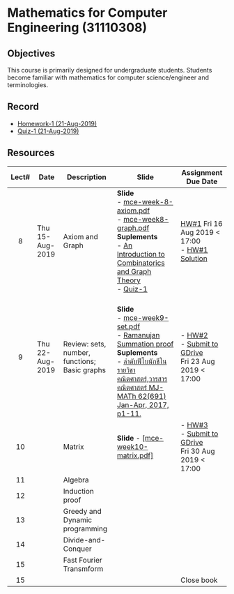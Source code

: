 #  Mathematics for Computer Engineering (31110308)

## Objectives

This course is primarily designed for undergraduate students. Students become familiar with mathematics for computer science/engineer  and terminologies.

## Record
- [Homework-1 (21-Aug-2019)](https://drive.google.com/file/d/1heySHeoBxk8fE8prMimylZDzDDZw3liR/view?usp=sharing)
- [Quiz-1 (21-Aug-2019)](https://drive.google.com/file/d/10stjNWI1B2uddyPDwXujDjTlwKtRUC1H/view?usp=sharing)

## Resources

| Lect# | Date | Description  |Slide| Assignment Due Date |
|:-----:|------|-------------|----|---------------------|
|  8 |Thu 15-Aug-2019| Axiom and Graph | **Slide** <br> - [mce-week-8-axiom.pdf](https://drive.google.com/file/d/1_yFolOYBmKkLVY-_pKtct4I_pE1pe_jl/view?usp=sharing) <br> - [mce-week8-graph.pdf](https://drive.google.com/file/d/1DQhmPy4Uy-38DbSE2KjuCj4YrCN0mkHF/view?usp=sharing)<br> **Suplements** <br> - [An Introduction to Combinatorics and Graph Theory](https://drive.google.com/open?id=1FIYrOkzCcNciNT4ve8i-v20hMtHhTYiw)<br> - [Quiz-1](https://drive.google.com/file/d/1L1UceGGhwBpa8WMLUQc4Ka8ODd125uul/view?usp=sharing) | [HW\#1](https://drive.google.com/file/d/171Gy_uNzeJXDVxtKErOSa3Hik2wuCstS/view?usp=sharing) Fri 16 Aug 2019 < 17:00 <br> - [HW\#1 Solution](https://drive.google.com/open?id=1DFn_F3r7ET4666yMpr2Etb2CwI6ptlDN)|
| 9 |Thu 22-Aug-2019  | Review: sets, number, functions; Basic graphs  |<br> **Slide**<br> - [mce-week9-set.pdf](https://drive.google.com/file/d/1xmq-LkQ97oQ899U9z3KKbrQAHhVdVnCk/view?usp=sharing)<br> - [Ramanujan Summation proof](https://drive.google.com/file/d/1eUbgfOyG6S67vY9Q2FTJ5g0k3pGHTIO_/view?usp=sharing) <br> **Suplements** <br> - [ลำดับฟีโบนักชีในรายวิชาคณิตศาสตร์,วารสารคณิตศาสตร์ MJ-MATh 62(691) Jan-Apr, 2017, p1-11.](https://www.tci-thaijo.org/index.php/MJMATh/article/download/157898/114350/) | - [HW\#2](https://drive.google.com/file/d/1GtKeT4m14yhMMrnluOmCPHXtPCizDfdu/view?usp=sharing) <br> - [Submit to GDrive](https://drive.google.com/drive/folders/1tNJgneViqLjkUeuIK3XZxRd9ofUwqrYU?usp=sharing) <br> Fri 23 Aug 2019 < 17:00|
| 10 |  | Matrix | **Slide** - [[mce-week10-matrix.pdf]](https://drive.google.com/file/d/16qPZPXYRoJ8d9wiNS_TL_lUBx2a9rytB/view?usp=sharing)   | - [HW\#3]() <br> - [Submit to GDrive](https://drive.google.com/drive/folders/1qiFRjY4pYJp_94iOAu--E2m_doZi4B9m?usp=sharing) <br> Fri 30 Aug 2019 < 17:00 |
| 11 |  | Algebra | | |
| 12 |  | Induction proof | | |
| 13 |  | Greedy and Dynamic programming | | |
| 14 |  | Divide-and-Conquer | | |
| 15 |  | Fast Fourier Transmform   | |  |
| 15 |  |   | | Close book |
